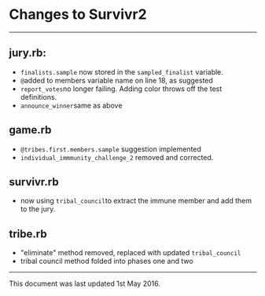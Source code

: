 # Changes to Survivr2
----

## jury.rb:

- `finalists.sample` now stored in the `sampled_finalist` variable.
- `@`added to members variable name on line 18, as suggested
- `report_votes`no longer failing. Adding color throws off the test definitions.
- `announce_winner`same as above


## game.rb

- `@tribes.first.members.sample` suggestion implemented
- `individual_immmunity_challenge_2` removed and corrected.


## survivr.rb

- now using `tribal_council`to extract the immune member and add them to the jury.

## tribe.rb

- "eliminate" method removed, replaced with updated `tribal_council`
- tribal council method folded into phases one and two




------

This document was last updated 1st May 2016.
